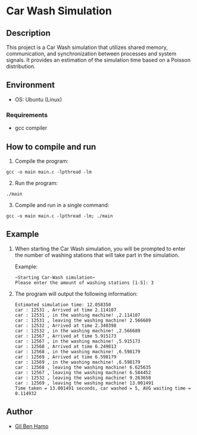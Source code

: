 # Car Wash Simulation

## Description
This project is a Car Wash simulation that utilizes shared memory, communication, and synchronization between processes and system signals. It provides an estimation of the simulation time based on a Poisson distribution.

## Environment
- OS: Ubuntu (Linux)

### Requirements
- gcc compiler


## How to compile and run
1. Compile the program:

```shell
gcc -o main main.c -lpthread -lm
```

2. Run the program:

```shell
./main
```

3. Compile and run in a single command:

```shell
gcc -o main main.c -lpthread -lm; ./main
```

## Example
1. When starting the Car Wash simulation, you will be prompted to enter the number of washing stations that will take part in the simulation.

   Example:
   
   ```
   ~Starting Car-Wash simulation~
   Please enter the amount of washing stations [1-5]: 3
   ```

2. The program will output the following information:

   ```
   Estimated simulation time: 12.058350
   car : 12531 , Arrived at time 2.114107
   car : 12531 , in the washing machine! ,2.114107
   car : 12531 , leaving the washing machine! 2.566689
   car : 12532 , Arrived at time 2.340398
   car : 12532 , in the washing machine! ,2.566689
   car : 12567 , Arrived at time 5.915173
   car : 12567 , in the washing machine! ,5.915173
   car : 12568 , Arrived at time 6.249813
   car : 12568 , in the washing machine! ,6.598179
   car : 12569 , Arrived at time 6.598179
   car : 12569 , in the washing machine! ,6.598179
   car : 12568 , leaving the washing machine! 6.625635
   car : 12567 , leaving the washing machine! 6.584452
   car : 12532 , leaving the washing machine! 9.263658
   car : 12569 , leaving the washing machine! 13.001491
   Time taken = 13.001491 seconds, car washed = 5, AVG waiting time = 0.114932
   ```

## Author
- [Gil Ben Hamo](https://github.com/gilbenhamo)


